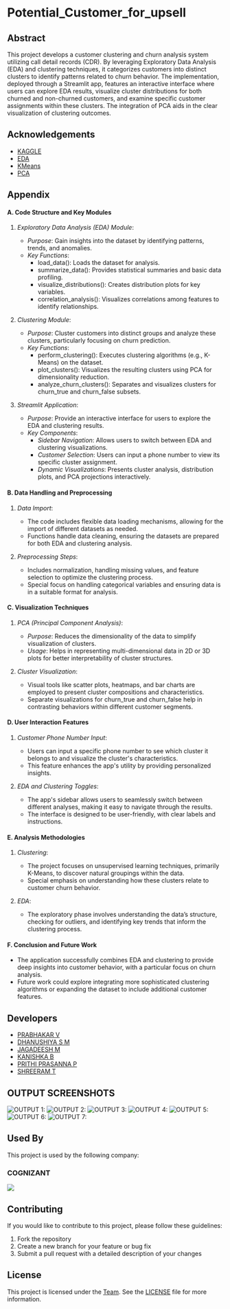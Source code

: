 # Potential_Customer_for_upsell

## Abstract
This project develops a customer clustering and churn analysis system utilizing call detail records (CDR). By leveraging Exploratory Data Analysis (EDA) and clustering techniques, it categorizes customers into distinct clusters to identify patterns related to churn behavior. The implementation, deployed through a Streamlit app, features an interactive interface where users can explore EDA results, visualize cluster distributions for both churned and non-churned customers, and examine specific customer assignments within these clusters. The integration of PCA aids in the clear visualization of clustering outcomes.
## Acknowledgements

 - [KAGGLE](https://www.kaggle.com/datasets/anshulmehtakaggl/cdrcall-details-record-predict-telco-churn)
 - [EDA](https://www.ibm.com/topics/exploratory-data-analysis)
 - [KMeans](https://scikit-learn.org/stable/modules/generated/sklearn.cluster.KMeans.html)
 - [PCA](https://scikit-learn.org/stable/modules/generated/sklearn.decomposition.PCA.html)

## Appendix

#### A. Code Structure and Key Modules
1. *Exploratory Data Analysis (EDA) Module*:
   - *Purpose*: Gain insights into the dataset by identifying patterns, trends, and anomalies.
   - *Key Functions*:
     - load_data(): Loads the dataset for analysis.
     - summarize_data(): Provides statistical summaries and basic data profiling.
     - visualize_distributions(): Creates distribution plots for key variables.
     - correlation_analysis(): Visualizes correlations among features to identify relationships.

2. *Clustering Module*:
   - *Purpose*: Cluster customers into distinct groups and analyze these clusters, particularly focusing on churn prediction.
   - *Key Functions*:
     - perform_clustering(): Executes clustering algorithms (e.g., K-Means) on the dataset.
     - plot_clusters(): Visualizes the resulting clusters using PCA for dimensionality reduction.
     - analyze_churn_clusters(): Separates and visualizes clusters for churn_true and churn_false subsets.

3. *Streamlit Application*:
   - *Purpose*: Provide an interactive interface for users to explore the EDA and clustering results.
   - *Key Components*:
     - *Sidebar Navigation*: Allows users to switch between EDA and clustering visualizations.
     - *Customer Selection*: Users can input a phone number to view its specific cluster assignment.
     - *Dynamic Visualizations*: Presents cluster analysis, distribution plots, and PCA projections interactively.

#### B. Data Handling and Preprocessing
1. *Data Import*:
   - The code includes flexible data loading mechanisms, allowing for the import of different datasets as needed.
   - Functions handle data cleaning, ensuring the datasets are prepared for both EDA and clustering analysis.

2. *Preprocessing Steps*:
   - Includes normalization, handling missing values, and feature selection to optimize the clustering process.
   - Special focus on handling categorical variables and ensuring data is in a suitable format for analysis.

#### C. Visualization Techniques
1. *PCA (Principal Component Analysis)*:
   - *Purpose*: Reduces the dimensionality of the data to simplify visualization of clusters.
   - *Usage*: Helps in representing multi-dimensional data in 2D or 3D plots for better interpretability of cluster structures.

2. *Cluster Visualization*:
   - Visual tools like scatter plots, heatmaps, and bar charts are employed to present cluster compositions and characteristics.
   - Separate visualizations for churn_true and churn_false help in contrasting behaviors within different customer segments.

#### D. User Interaction Features
1. *Customer Phone Number Input*:
   - Users can input a specific phone number to see which cluster it belongs to and visualize the cluster's characteristics.
   - This feature enhances the app's utility by providing personalized insights.

2. *EDA and Clustering Toggles*:
   - The app's sidebar allows users to seamlessly switch between different analyses, making it easy to navigate through the results.
   - The interface is designed to be user-friendly, with clear labels and instructions.

#### E. Analysis Methodologies
1. *Clustering*:
   - The project focuses on unsupervised learning techniques, primarily K-Means, to discover natural groupings within the data.
   - Special emphasis on understanding how these clusters relate to customer churn behavior.

2. *EDA*:
   - The exploratory phase involves understanding the data’s structure, checking for outliers, and identifying key trends that inform the clustering process.

#### F. Conclusion and Future Work
- The application successfully combines EDA and clustering to provide deep insights into customer behavior, with a particular focus on churn analysis.
- Future work could explore integrating more sophisticated clustering algorithms or expanding the dataset to include additional customer features.
## Developers

- [PRABHAKAR V](https://github.com/prabhakarvenkat)
- [DHANUSHIYA S M](https://github.com/Dhanushiyasm11)
- [JAGADEESH M](https://github.com/Jagadeeshm11)
- [KANISHKA B](https://github.com/kanishkabalakrishnan)
- [PRITHI PRASANNA P](https://github.com/PrithiPrasanna)
- [SHREERAM T](https://github.com/tshreeram)


## OUTPUT SCREENSHOTS

![OUTPUT 1:](https://github.com/prabhakarvenkat/Potential_Customer_for_upsell/blob/4f1ba9a3b0e251d4a482cff767e11512e7c07e6d/assets/01.jpeg)
![OUTPUT 2:](https://github.com/prabhakarvenkat/Potential_Customer_for_upsell/blob/4f1ba9a3b0e251d4a482cff767e11512e7c07e6d/assets/02.jpeg)
![OUTPUT 3:](https://github.com/prabhakarvenkat/Potential_Customer_for_upsell/blob/4f1ba9a3b0e251d4a482cff767e11512e7c07e6d/assets/11.jpeg)
![OUTPUT 4:](https://github.com/prabhakarvenkat/Potential_Customer_for_upsell/blob/4f1ba9a3b0e251d4a482cff767e11512e7c07e6d/assets/12.jpeg)
![OUTPUT 5:](https://github.com/prabhakarvenkat/Potential_Customer_for_upsell/blob/4f1ba9a3b0e251d4a482cff767e11512e7c07e6d/assets/13.jpeg)
![OUTPUT 6:](https://github.com/prabhakarvenkat/Potential_Customer_for_upsell/blob/4f1ba9a3b0e251d4a482cff767e11512e7c07e6d/assets/17.jpeg)
![OUTPUT 7:](https://github.com/prabhakarvenkat/Potential_Customer_for_upsell/blob/4f1ba9a3b0e251d4a482cff767e11512e7c07e6d/assets/18.jpeg)


## Used By

This project is used by the following company:

 ### COGNIZANT
![](https://github.com/prabhakarvenkat/Potential_Customer_for_upsell/blob/4f1ba9a3b0e251d4a482cff767e11512e7c07e6d/assets/cognizant.jpg)

## Contributing

If you would like to contribute to this project, please follow these guidelines:

1. Fork the repository
2. Create a new branch for your feature or bug fix
3. Submit a pull request with a detailed description of your changes

## License

This project is licensed under the [Team](https://github.com/prabhakarvenkat/Potential_Customer_for_upsell?tab=readme-ov-file#developers). See the [LICENSE](LICENSE) file for more information.

